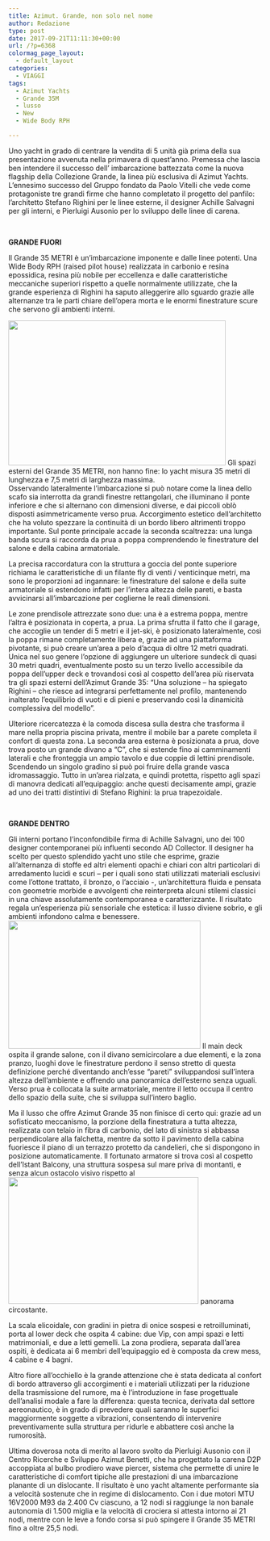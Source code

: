 ```yaml
---
title: Azimut. Grande, non solo nel nome
author: Redazione
type: post
date: 2017-09-21T11:11:30+00:00
url: /?p=6368
colormag_page_layout:
  - default_layout
categories:
  - VIAGGI
tags:
  - Azimut Yachts
  - Grande 35M
  - lusso
  - New
  - Wide Body RPH

---
```

Uno yacht in grado di centrare la vendita di 5 unità già prima della sua presentazione avvenuta nella primavera di quest’anno. Premessa che lascia ben intendere il successo dell&#8217; imbarcazione battezzata come la nuova flagship della Collezione Grande, la linea più esclusiva di Azimut Yachts.  
L’ennesimo successo del Gruppo fondato da Paolo Vitelli che vede come protagoniste tre grandi firme che hanno completato il progetto del panfilo: l’architetto Stefano Righini per le linee esterne, il designer Achille Salvagni per gli interni, e Pierluigi Ausonio per lo sviluppo delle linee di carena.

&nbsp;

**GRANDE FUORI**

Il Grande 35 METRI è un’imbarcazione imponente e dalle linee potenti. Una Wide Body RPH (raised pilot house) realizzata in carbonio e resina epossidica, resina più nobile per eccellenza e dalle caratteristiche meccaniche superiori rispetto a quelle normalmente utilizzate, che la grande esperienza di Righini ha saputo alleggerire allo sguardo grazie alle alternanze tra le parti chiare dell’opera morta e le enormi finestrature scure che servono gli ambienti interni.

<img decoding="async" loading="lazy" class=" wp-image-6370 alignleft" src="https://progressonline.it/wp-content/uploads/2017/10/89_20170801175559_g35metri_sundeck_1-300x200.jpg" alt="" width="431" height="287" /> Gli spazi esterni del Grande 35 METRI, non hanno fine: lo yacht misura 35 metri di lunghezza e 7,5 metri di larghezza massima.  
Osservando lateralmente l’imbarcazione si può notare come la linea dello scafo sia interrotta da grandi finestre rettangolari, che illuminano il ponte inferiore e che si alternano con dimensioni diverse, e dai piccoli oblò disposti asimmetricamente verso prua. Accorgimento estetico dell’architetto che ha voluto spezzare la continuità di un bordo libero altrimenti troppo importante. Sul ponte principale accade la seconda scaltrezza: una lunga banda scura si raccorda da prua a poppa comprendendo le finestrature del salone e della cabina armatoriale.

La precisa raccordatura con la struttura a goccia del ponte superiore richiama le caratteristiche di un filante fly di venti / venticinque metri, ma sono le proporzioni ad ingannare: le finestrature del salone e della suite armatoriale si estendono infatti per l’intera altezza delle pareti, e basta avvicinarsi all’imbarcazione per coglierne le reali dimensioni.

Le zone prendisole attrezzate sono due: una è a estrema poppa, mentre l’altra è posizionata in coperta, a prua. La prima sfrutta il fatto che il garage, che accoglie un tender di 5 metri e il jet-ski, è posizionato lateralmente, così la poppa rimane completamente libera e, grazie ad una piattaforma pivotante, si può creare un’area a pelo d’acqua di oltre 12 metri quadrati.  
Unica nel suo genere l’opzione di aggiungere un ulteriore sundeck di quasi 30 metri quadri, eventualmente posto su un terzo livello accessibile da poppa dell’upper deck e trovandosi così al cospetto dell’area più riservata tra gli spazi esterni dell’Azimut Grande 35: “Una soluzione – ha spiegato Righini &#8211; che riesce ad integrarsi perfettamente nel profilo, mantenendo inalterato l’equilibrio di vuoti e di pieni e preservando così la dinamicità complessiva del modello”.

Ulteriore ricercatezza è la comoda discesa sulla destra che trasforma il mare nella propria piscina privata, mentre il mobile bar a parete completa il confort di questa zona. La seconda area esterna è posizionata a prua, dove trova posto un grande divano a “C”, che si estende fino ai camminamenti laterali e che fronteggia un ampio tavolo e due coppie di lettini prendisole. Scendendo un singolo gradino si può poi fruire della grande vasca idromassaggio. Tutto in un’area rialzata, e quindi protetta, rispetto agli spazi di manovra dedicati all’equipaggio: anche questi decisamente ampi, grazie ad uno dei tratti distintivi di Stefano Righini: la prua trapezoidale.

&nbsp;

**GRANDE DENTRO**

Gli interni portano l’inconfondibile firma di Achille Salvagni, uno dei 100 designer contemporanei più influenti secondo AD Collector. Il designer ha scelto per questo splendido yacht uno stile che esprime, grazie all’alternanza di stoffe ed altri elementi opachi e chiari con altri particolari di arredamento lucidi e scuri &#8211; per i quali sono stati utilizzati materiali esclusivi come l’ottone trattato, il bronzo, o l’acciaio -, un’architettura fluida e pensata con geometrie morbide e avvolgenti che reinterpreta alcuni stilemi classici in una chiave assolutamente contemporanea e caratterizzante. Il risultato regala un’esperienza più sensoriale che estetica: il lusso diviene sobrio, e gli ambienti infondono calma e benessere.  
<img decoding="async" loading="lazy" class="wp-image-6371 alignright" src="https://progressonline.it/wp-content/uploads/2017/10/89_20170801175109_g35metri_salon_6-300x200.jpg" alt="" width="381" height="254" /> Il main deck ospita il grande salone, con il divano semicircolare a due elementi, e la zona pranzo, luoghi dove le finestrature perdono il senso stretto di questa definizione perché diventando anch’esse “pareti” sviluppandosi sull’intera altezza dell’ambiente e offrendo una panoramica dell’esterno senza uguali.  
Verso prua è collocata la suite armatoriale, mentre il letto occupa il centro dello spazio della suite, che si sviluppa sull’intero baglio.

Ma il lusso che offre Azimut Grande 35 non finisce di certo qui: grazie ad un sofisticato meccanismo, la porzione della finestratura a tutta altezza, realizzata con telaio in fibra di carbonio, del lato di sinistra si abbassa perpendicolare alla falchetta, mentre da sotto il pavimento della cabina fuoriesce il piano di un terrazzo protetto da candelieri, che si dispongono in posizione automaticamente. Il fortunato armatore si trova così al cospetto dell’Istant Balcony, una struttura sospesa sul mare priva di montanti, e senza alcun ostacolo visivo rispetto al<img decoding="async" loading="lazy" class=" wp-image-6373 alignleft" src="https://progressonline.it/wp-content/uploads/2017/10/89_20170801175017_g35metri_master_suite_4-300x200.jpg" alt="" width="377" height="251" /> panorama circostante.

La scala elicoidale, con gradini in pietra di onice sospesi e retroilluminati, porta al lower deck che ospita 4 cabine: due Vip, con ampi spazi e letti matrimoniali, e due a letti gemelli. La zona prodiera, separata dall’area ospiti, è dedicata ai 6 membri dell’equipaggio ed è composta da crew mess, 4 cabine e 4 bagni.

Altro fiore all’occhiello è la grande attenzione che è stata dedicata al confort di bordo attraverso gli accorgimenti e i materiali utilizzati per la riduzione della trasmissione del rumore, ma è l’introduzione in fase progettuale dell’analisi modale a fare la differenza: questa tecnica, derivata dal settore aereonautico, è in grado di prevedere quali saranno le superfici maggiormente soggette a vibrazioni, consentendo di intervenire preventivamente sulla struttura per ridurle e abbattere così anche la rumorosità.

Ultima doverosa nota di merito al lavoro svolto da Pierluigi Ausonio con il Centro Ricerche e Sviluppo Azimut Benetti, che ha progettato la carena D2P accoppiata al bulbo prodiero wave piercer, sistema che permette di unire le caratteristiche di comfort tipiche alle prestazioni di una imbarcazione planante di un dislocante. Il risultato è uno yacht altamente performante sia a velocità sostenute che in regime di dislocamento. Con i due motori MTU 16V2000 M93 da 2.400 Cv ciascuno, a 12 nodi si raggiunge la non banale autonomia di 1.500 miglia e la velocità di crociera si attesta intorno ai 21 nodi, mentre con le leve a fondo corsa si può spingere il Grande 35 METRI fino a oltre 25,5 nodi.